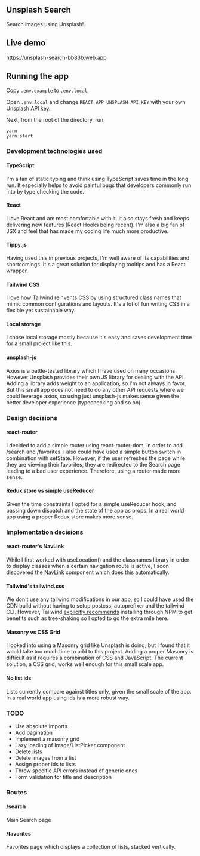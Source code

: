 ## Unsplash Search

Search images using Unsplash!

## Live demo

https://unsplash-search-bb83b.web.app

## Running the app

Copy `.env.example` to `.env.local`.

Open `.env.local` and change `REACT_APP_UNSPLASH_API_KEY` with your own Unsplash API key.

Next, from the root of the directory, run:
```
yarn
yarn start
```

### Development technologies used

#### TypeScript
I'm a fan of static typing and think using TypeScript saves time in the long run. It especially helps to avoid painful bugs that developers commonly run into by type checking the code.

#### React
I love React and am most comfortable with it. It also stays fresh and keeps delivering new features (React Hooks being recent). I'm also a big fan of JSX and feel that has made my coding life much more productive.

#### Tippy.js
Having used this in previous projects, I'm well aware of its capabilities and shortcomings. It's a great solution for displaying tooltips and has a React wrapper.

#### Tailwind CSS
I love how Tailwind reinvents CSS by using structured class names that mimic common configurations and layouts. It's a lot of fun writing CSS in a flexible yet sustainable way.

#### Local storage
I chose local storage mostly because it's easy and saves development time for a small project like this.

#### unsplash-js
Axios is a battle-tested library which I have used on many occasions. However Unsplash provides their own JS library for dealing with the API. Adding a library adds weight to an application, so I'm not always in favor. But this small app does not need to do any other API requests where we could leverage axios, so using just unsplash-js makes sense given the better developer experience (typechecking and so on).

### Design decisions

#### react-router
I decided to add a simple router using react-router-dom, in order to add /search and /favorites. I also could have used a simple button switch in combination with setState. However, if the user refreshes the page while they are viewing their favorites, they are redirected to the Search page leading to a bad user experience. Therefore, using a router made more sense.

#### Redux store vs simple useReducer
Given the time constraints I opted for a simple useReducer hook, and passing down dispatch and the state of the app as props. In a real world app using a proper Redux store makes more sense.

### Implementation decisions

#### react-router's NavLink
While I first worked with useLocation() and the classnames library in order to display classes when a certain navigation route is active, I soon discovered the [NavLink](https://reactrouter.com/web/api/NavLink) component which does this automatically.

#### Tailwind's tailwind.css
We don't use any tailwind modifications in our app, so I could have used the CDN build without having to setup postcss, autoprefixer and the tailwind CLI. However, Tailwind [explicitly recommends](https://tailwindcss.com/docs/installation#using-tailwind-via-cdn) installing through NPM to get benefits such as tree-shaking so I opted to go the extra mile here.

#### Masonry vs CSS Grid
I looked into using a Masonry grid like Unsplash is doing, but I found that it would take too much time to add to this project. Adding a proper Masonry is difficult as it requires a combination of CSS and JavaScript. The current solution, a CSS grid, works well enough for this small scale app.

#### No list ids
Lists currently compare against titles only, given the small scale of the app. In a real world app using ids is a more robust way.

### TODO

* Use absolute imports
* Add pagination
* Implement a masonry grid
* Lazy loading of Image/ListPicker component
* Delete lists
* Delete images from a list
* Assign proper ids to lists
* Throw specific API errors instead of generic ones
* Form validation for title and description

### Routes

#### /search
Main Search page

#### /favorites
Favorites page which displays a collection of lists, stacked vertically.

